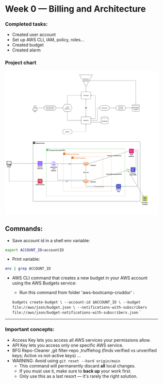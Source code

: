 # Week 0 — Billing and Architecture
### Completed tasks:
* Created user account
* Set up AWS CLI, IAM, policy, roles...
* Created budget
* Created alarm

### Project chart

![Cart](./images/aws_project_chart.svg)

## Commands:

* Save account id in a shell env variable:

```bash
export ACCOUNT_ID=accountID
```

* Print variable:

```bash
env | grep ACCOUNT_ID
```

* AWS CLI command that creates a new budget in your AWS account using the AWS Budgets service:
  * Run this command from folder 'aws-bootcamp-cruddur' :

  `budgets create-budget \
    --account-id $ACCOUNT_ID \
    --budget file://aws/json/budget.json \
    --notifications-with-subscribers file://aws/json/budget-notifications-with-subscribers.json`
  `
---

### Important concepts:
* Access Key lets you access all AWS services your permissions allow.
* API Key lets you access only one specific AWS service.
* BFG Repo-Cleaner ,git filter-repo ,trufflehog (finds verified vs unverified keys; Active vs not-active keys) ...
* WARNING: Avoid using `git reset --hard origin/main`
  * This command will permanently discard **all** local changes.
  * If you must use it, make sure to **back up** your work first.
  * Only use this as a last resort — it's rarely the right solution.